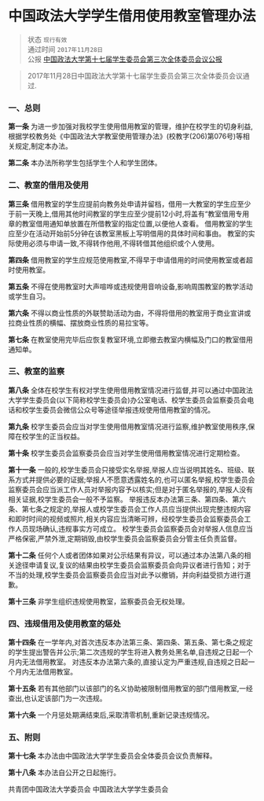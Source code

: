 # 中国政法大学学生借用使用教室管理办法

> 状态 `现行有效` <br>
通过时间 `2017年11月28日` <br>
公报 [中国政法大学第十七届学生委员会第三次全体委员会议公报](https://mp.weixin.qq.com/s/HEcptRCjRFO0eNh1cXt2LQ)

> 2017年11月28日中国政法大学第十七届学生委员会第三次全体委员会议通过.

### 一、总则

**第一条** 为进一步加强对我校学生使用借用教室的管理，维护在校学生的切身利益,根据学校教务处《中国政法大学教室使用管理办法》\(校教字\(206\)第076号\)等相关规定,制定本办法。

**第二条** 本办法所称学生包括学生个人和学生团体。

### 二、教室的借用及使用

**第三条** 借用教室的学生应提前向教务处申请并留档，借用一大教室的学生应至少于前一天晚上,借用其他时间教室的学生应至少提前12小时,将盖有“教室借用专用章的教室借用通知单放置在所借教室的指定位置,以便他人查看。 借用教室的学生应至少在活动开始前5分钟在该教室黑板上写明借用的具体时间和事由。 教室的实际使用必须与申请一致,不得转作他用,不得转借其他组织或个人使用。

**第四条** 借用教室的学生应规范使用教室,不得早于申请借用的时间使用教室或者超时使用教室。

**第五条** 不得在使用教室时大声喧哗或违规使用音响设备,影响周围教室的教学活动或学生自习。

**第六条** 不得以商业性质的外联赞助活动为由，不得将借用的教室用于商业宣讲或拉商业性质的横幅、摆放商业性质的易拉宝等。

**第七条** 在教室使用完毕后应恢复教室环境,立即撤去教室内横幅及门口的教室借用通知单。

### 三、教室的监察

**第八条** 全体在校学生有权对学生使用借用教室情况进行监督,并可以通过中国政法大学学生委员会\(以下简称校学生委员会\)办公室电话、校学生委员会监察委员会电话和校学生委员会微信公众号等途径举报违规使用借用教室的情况。

**第九条** 校学生委员会应当对学生使用借用教室情况进行监察,维护教室使用秩序,保障在校学生的正当权益。

**第十条** 校学生委员会监察委员会应当对学生使用借用教室情况进行定期检查。

**第十一条** 一般的,校学生委员会只接受实名举报,举报人应当说明其姓名、班级、联系方式并提供必要的证据;举报人不愿意透露姓名的,也可以匿名举报,校学生委员会监察委员会应当派工作人员对举报内容予以核实;但是对于匿名举报的,举报人没有相关证据,校学生委员会一般不予监察。 举报违反本办法第三条、第四条、第六条、第七条之规定的,举报人或校学生委员会工作人员应当提供出现完整违规内容和即时时间的视频或照片,相关内容应当清晰可辨，经校学生委员会监察委员会工作人员现场确认,违规事实方可成立。 校学生委员会监察委员会对举报人信息应当严格保密,严禁外泄,定期销毁,由校学生委员会监察委员会分管主任负责监督。

**第十二条** 任何个人或者团体如果对公示结果有异议，可以通过本办法第八条的相关途径申请复议,复议的结果由校学生委员会监察委员会向异议者进行告知；对于不当的处理,校学生委员会监察委员会应当对此予以撤销，并向利益受损方进行道歉。

**第十三条** 非学生组织违规使用教室，监察委员会无权处理。

### 四、违规借用及使用教室的惩处

**第十四条** 在一学年内,对首次违反本办法第三条、第四条、第五条、第七条之规定的学生提出警告并公示;第二次违规的学生将进入教务处黑名单,自违规之日起一个月内无法借用教室。 对违反本办法第六条的,直接认定为严重违规,自违规之日起一个月内无法借用教室。

**第十五条** 若有其他部门以该部门的名义协助被限制借用教室的部门借用教室,一经查出,也认定该部门为一次违规。

**第十六条** 一个月惩处期满结束后,采取清零机制,重新记录违规情况。

### 五、附则

**第十七条** 本办法由中国政法大学学生委员会全体委员会议负责解释。

**第十八条** 本办法自公开之日起施行。

共青团中国政法大学委员会 中国政法大学学生委员会

